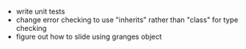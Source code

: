 * write unit tests
* change error checking to use "inherits" rather than "class" for type checking
* figure out how to slide using granges object

